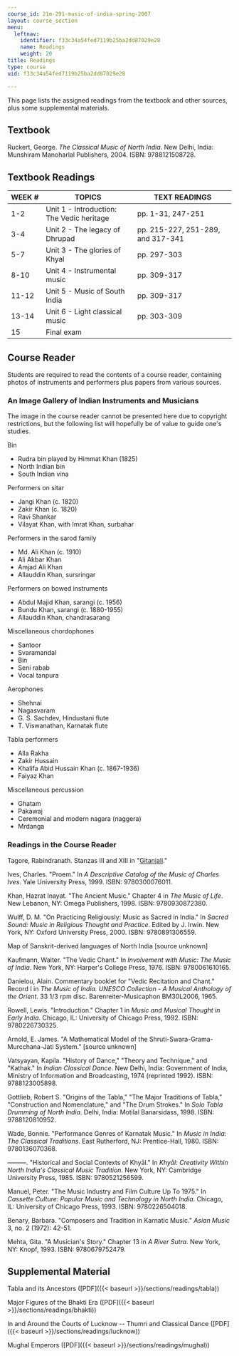 ```yaml
---
course_id: 21m-291-music-of-india-spring-2007
layout: course_section
menu:
  leftnav:
    identifier: f33c34a54fed7119b25ba2dd87029e28
    name: Readings
    weight: 20
title: Readings
type: course
uid: f33c34a54fed7119b25ba2dd87029e28

---
```


This page lists the assigned readings from the textbook and other sources, plus some supplemental materials.

Textbook
--------

Ruckert, George. _The Classical Music of North India_. New Delhi, India: Munshiram Manoharlal Publishers, 2004. ISBN: 9788121508728.

Textbook Readings
-----------------

| WEEK # | TOPICS | TEXT READINGS |
| --- | --- | --- |
| 1-2 | Unit 1 - Introduction: The Vedic heritage | pp. 1-31, 247-251 |
| 3-4 | Unit 2 - The legacy of Dhrupad | pp. 215-227, 251-289, and 317-341 |
| 5-7 | Unit 3 - The glories of Khyal | pp. 297-303 |
| 8-10 | Unit 4 - Instrumental music | pp. 309-317 |
| 11-12 | Unit 5 - Music of South India | pp. 309-317 |
| 13-14 | Unit 6 - Light classical music | pp. 303-309 |
| 15 | Final exam |   

Course Reader
-------------

Students are required to read the contents of a course reader, containing photos of instruments and performers plus papers from various sources.

### An Image Gallery of Indian Instruments and Musicians

The image in the course reader cannot be presented here due to copyright restrictions, but the following list will hopefully be of value to guide one's studies.

Bin

*   Rudra bin played by Himmat Khan (1825)
*   North Indian bin
*   South Indian vina

Performers on sitar

*   Jangi Khan (c. 1820)
*   Zakir Khan (c. 1820)
*   Ravi Shankar
*   Vilayat Khan, with Imrat Khan, surbahar

Performers in the sarod family

*   Md. Ali Khan (c. 1910)
*   Ali Akbar Khan
*   Amjad Ali Khan
*   Allauddin Khan, sursringar

Performers on bowed instruments

*   Abdul Majid Khan, sarangi (c. 1956)
*   Bundu Khan, sarangi (c. 1880-1955)
*   Allauddin Khan, chandrasarang

Miscellaneous chordophones

*   Santoor
*   Svaramandal
*   Bin
*   Seni rabab
*   Vocal tanpura

Aerophones

*   Shehnai
*   Nagasvaram
*   G. S. Sachdev, Hindustani flute
*   T. Viswanathan, Karnatak flute

Tabla performers

*   Alla Rakha
*   Zakir Hussain
*   Khalifa Abid Hussain Khan (c. 1867-1936)
*   Faiyaz Khan

Miscellaneous percussion

*   Ghatam
*   Pakawaj
*   Ceremonial and modern nagara (naggera)
*   Mrdanga

### Readings in the Course Reader

Tagore, Rabindranath. Stanzas III and XIII in "[Gitanjali](http://www.sacred-texts.com/hin/tagore/gitnjali.htm)."

Ives, Charles. "Proem." In _A Descriptive Catalog of the Music of Charles Ives_. Yale University Press, 1999. ISBN: 9780300076011.

Khan, Hazrat Inayat. "The Ancient Music." Chapter 4 in _The Music of Life_. New Lebanon, NY: Omega Publishers, 1998. ISBN: 9780930872380.

Wulff, D. M. "On Practicing Religiously: Music as Sacred in India." In _Sacred Sound: Music in Religious Thought and Practice_. Edited by J. Irwin. New York, NY: Oxford University Press, 2000. ISBN: 9780891306559.

Map of Sanskrit-derived languages of North India \[source unknown\]

Kaufmann, Walter. "The Vedic Chant." In _Involvement with Music: The Music of India_. New York, NY: Harper's College Press, 1976. ISBN: 9780061610165.

Danielou, Alain. Commentary booklet for "Vedic Recitation and Chant." Record I in _The Music of India. UNESCO Collection - A Musical Anthology of the Orient_. 33 1/3 rpm disc. Barenreiter-Musicaphon BM30L2006, 1965.

Rowell, Lewis. "Introduction." Chapter 1 in _Music and Musical Thought in Early India_. Chicago, IL: University of Chicago Press, 1992. ISBN: 9780226730325.

Arnold, E. James. "A Mathematical Model of the Shruti-Swara-Grama-Murcchana-Jati System." \[source unknown\]

Vatsyayan, Kapila. "History of Dance," "Theory and Technique," and "Kathak." In _Indian Classical Dance_. New Delhi, India: Government of India, Ministry of Information and Broadcasting, 1974 (reprinted 1992). ISBN: 9788123005898.

Gottlieb, Robert S. "Origins of the Tabla," "The Major Traditions of Tabla," "Construction and Nomenclature," and "The Drum Strokes." In _Solo Tabla Drumming of North India_. Delhi, India: Motilal Banarsidass, 1998. ISBN: 9788120810952.

Wade, Bonnie. "Performance Genres of Karnatak Music." In _Music in India: The Classical Traditions_. East Rutherford, NJ: Prentice-Hall, 1980. ISBN: 9780136070368.

———. "Historical and Social Contexts of Khyāl." In _Khyāl: Creativity Within North India's Classical Music Tradition_. New York, NY: Cambridge University Press, 1985. ISBN: 9780521256599.

Manuel, Peter. "The Music Industry and Film Culture Up To 1975." In _Cassette Culture: Popular Music and Technology in North India_. Chicago, IL: University of Chicago Press, 1993. ISBN: 9780226504018.

Benary, Barbara. "Composers and Tradition in Karnatic Music." _Asian Music_ 3, no. 2 (1972): 42-51.

Mehta, Gita. "A Musician's Story." Chapter 13 in _A River Sutra_. New York, NY: Knopf, 1993. ISBN: 9780679752479.

Supplemental Material
---------------------

Tabla and its Ancestors ([PDF]({{< baseurl >}}/sections/readings/tabla))

Major Figures of the Bhakti Era ([PDF]({{< baseurl >}}/sections/readings/bhakti))

In and Around the Courts of Lucknow -- Thumri and Classical Dance ([PDF]({{< baseurl >}}/sections/readings/lucknow))

Mughal Emperors ([PDF]({{< baseurl >}}/sections/readings/mughal))